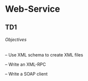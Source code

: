 <h1>Web-Service</h1>
<h2>TD1</h2>
<h6>Objectives</h6>
<p>– Use XML schema to create XML files</p>
<p>– Write an XML-RPC</p>
<p>– Write a SOAP client</p>
